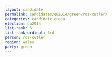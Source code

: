 ```yaml
---
layout: candidate
permalink: candidates/eu2014/green/roz-cutler/
categories: candidate green
election: eu2014
list-rank: 3
list-rank-ordinal: 3rd
person: roz-cutler
region: wales
party: green
---
```

